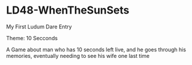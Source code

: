 LD48-WhenTheSunSets
===================

My First Ludum Dare Entry

Theme: 10 Secconds

A Game about man who has 10 seconds left live, and he goes through his memories, eventually needing to see his wife one last time
